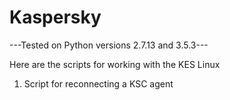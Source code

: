 # Kaspersky

---Tested on Python versions 2.7.13 and 3.5.3---

Here are the scripts for working with the KES Linux
1. Script for reconnecting a KSC agent
